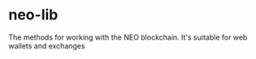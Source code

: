 # neo-lib
The methods for working with the NEO blockchain. It's suitable for web wallets and exchanges
